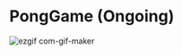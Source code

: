 # PongGame (Ongoing)
![ezgif com-gif-maker](https://user-images.githubusercontent.com/69872931/185279001-48783105-3b9f-49e5-8203-93746c7b9737.gif)
